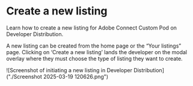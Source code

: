 # Create a new listing

Learn how to create a new listing for Adobe Connect Custom Pod on Developer Distribution. 

A new listing can be created from the home page or the “Your listings” page. Clicking on ‘Create a new listing’ lands the developer on the modal overlay where they must choose the type of listing they want to create.

![Screenshot of initiating a new listing in Developer Distribution]("./Screenshot 2025-03-19 120626.png")
